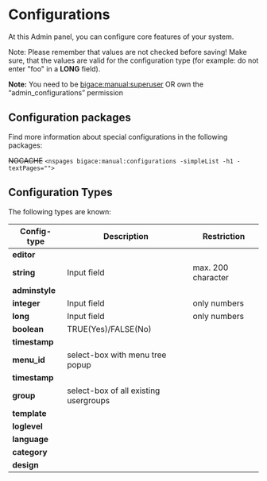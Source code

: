 # Configurations

At this Admin panel, you can configure core features of your system.

Note: Please remember that values are not checked before saving! Make sure, that the values are valid for the configuration type (for example: do not enter "foo" in a **LONG** field).

**Note:** You need to be [bigace:manual:superuser](manual/superuser) OR own the “admin_configurations” permission

## Configuration packages

Find more information about special configurations in the following packages:

~~NOCACHE~~
`<nspages bigace:manual:configurations -simpleList -h1 -textPages="">`
## Configuration Types

The following types are known:

 | Config-type    | Description                           | Restriction        | 
 | -----------    | -----------                           | -----------        | 
 | **editor**     |                                       |                    | 
 | **string**     | Input field                           | max. 200 character | 
 | **adminstyle** |                                       |                    | 
 | **integer**    | Input field                           | only numbers       | 
 | **long**       | Input field                           | only numbers       | 
 | **boolean**    | TRUE(Yes)/FALSE(No)                   |                    | 
 | **timestamp**  |                                       |                    | 
 | **menu_id**    | select-box with menu tree popup       |                    | 
 | **timestamp**  |                                       |                    | 
 | **group**      | select-box of all existing usergroups |                    | 
 | **template**   |                                       |                    | 
 | **loglevel**   |                                       |                    | 
 | **language**   |                                       |                    | 
 | **category**   |                                       |                    | 
 | **design**     |                                       |                    | 

